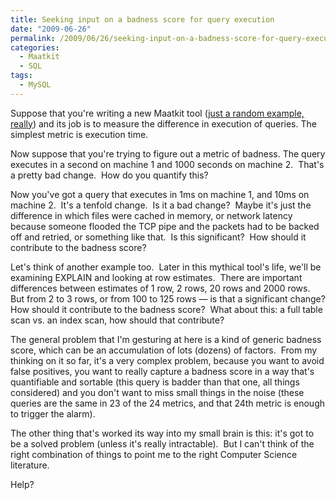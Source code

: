 ```yaml
---
title: Seeking input on a badness score for query execution
date: "2009-06-26"
permalink: /2009/06/26/seeking-input-on-a-badness-score-for-query-execution/
categories:
  - Maatkit
  - SQL
tags:
  - MySQL
---
```

Suppose that you're writing a new Maatkit tool ([just a random example, really][1]) and its job is to measure the difference in execution of queries. The simplest metric is execution time.

Now suppose that you're trying to figure out a metric of badness. The query executes in a second on machine 1 and 1000 seconds on machine 2.  That's a pretty bad change.  How do you quantify this?

Now you've got a query that executes in 1ms on machine 1, and 10ms on machine 2.  It's a tenfold change.  Is it a bad change?  Maybe it's just the difference in which files were cached in memory, or network latency because someone flooded the TCP pipe and the packets had to be backed off and retried, or something like that.  Is this significant?  How should it contribute to the badness score?

Let's think of another example too.  Later in this mythical tool's life, we'll be examining EXPLAIN and looking at row estimates.  There are important differences between estimates of 1 row, 2 rows, 20 rows and 2000 rows.  But from 2 to 3 rows, or from 100 to 125 rows &#8212; is that a significant change? How should it contribute to the badness score?  What about this: a full table scan vs. an index scan, how should that contribute?

The general problem that I'm gesturing at here is a kind of generic badness score, which can be an accumulation of lots (dozens) of factors.  From my thinking on it so far, it's a very complex problem, because you want to avoid false positives, you want to really capture a badness score in a way that's quantifiable and sortable (this query is badder than that one, all things considered) and you don't want to miss small things in the noise (these queries are the same in 23 of the 24 metrics, and that 24th metric is enough to trigger the alarm).

The other thing that's worked its way into my small brain is this: it's got to be a solved problem (unless it's really intractable).  But I can't think of the right combination of things to point me to the right Computer Science literature.

Help?

 [1]: http://code.google.com/p/maatkit/wiki/mk_upgrade
